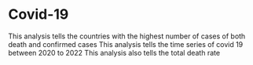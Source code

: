 # Covid-19
This analysis tells the  countries with the highest number of cases of both death and confirmed cases 
This analysis tells the time series of covid 19 between 2020 to 2022
This analysis also tells the total death rate
